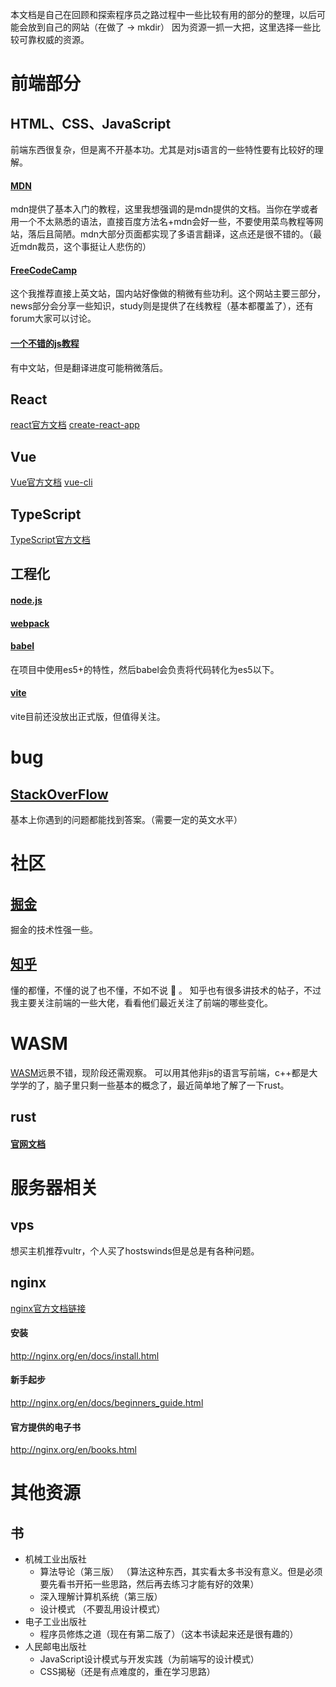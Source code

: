 
本文档是自己在回顾和探索程序员之路过程中一些比较有用的部分的整理，以后可能会放到自己的网站（在做了 -> mkdir）
因为资源一抓一大把，这里选择一些比较可靠权威的资源。

# 前端部分
## HTML、CSS、JavaScript
前端东西很复杂，但是离不开基本功。尤其是对js语言的一些特性要有比较好的理解。
#### [MDN](https://developer.mozilla.org/zh-CN/)
mdn提供了基本入门的教程，这里我想强调的是mdn提供的文档。当你在学或者用一个不太熟悉的语法，直接百度方法名+mdn会好一些，不要使用菜鸟教程等网站，落后且简陋。mdn大部分页面都实现了多语言翻译，这点还是很不错的。（最近mdn裁员，这个事挺让人悲伤的）

#### [FreeCodeCamp](https://www.freecodecamp.org/)
这个我推荐直接上英文站，国内站好像做的稍微有些功利。这个网站主要三部分，news部分会分享一些知识，study则是提供了在线教程（基本都覆盖了），还有forum大家可以讨论。

#### [一个不错的js教程](https://javascript.info/)
有中文站，但是翻译进度可能稍微落后。



## React
[react官方文档](https://reactjs.org/)
[create-react-app](https://create-react-app.dev/)


## Vue
[Vue官方文档](https://cn.vuejs.org/)
[vue-cli](https://cli.vuejs.org/zh/)

## TypeScript
[TypeScript官方文档 ](https://www.typescriptlang.org/)

## 工程化
#### [node.js ](https://nodejs.org/en/)

#### [webpack](https://webpack.js.org/guides/getting-started/)

#### [babel](https://babeljs.io/)
在项目中使用es5+的特性，然后babel会负责将代码转化为es5以下。

#### [vite](https://github.com/vitejs/vite)
vite目前还没放出正式版，但值得关注。


# bug
## [StackOverFlow](https://stackoverflow.com/)
基本上你遇到的问题都能找到答案。（需要一定的英文水平）

# 社区
## [掘金](https://juejin.im/)
掘金的技术性强一些。
## [知乎](https://www.zhihu.com/)
懂的都懂，不懂的说了也不懂，不如不说 :dog: 。
知乎也有很多讲技术的帖子，不过我主要关注前端的一些大佬，看看他们最近关注了前端的哪些变化。

# WASM
[WASM](https://webassembly.org/)远景不错，现阶段还需观察。
可以用其他非js的语言写前端，c++都是大学学的了，脑子里只剩一些基本的概念了，最近简单地了解了一下rust。
## rust 
#### [官网文档](https://doc.rust-lang.org/book/title-page.html)

# 服务器相关
## vps
想买主机推荐vultr，个人买了hostswinds但是总是有各种问题。

## nginx
[nginx官方文档链接](http://nginx.org/en/docs/)
#### 安装
http://nginx.org/en/docs/install.html

#### 新手起步
http://nginx.org/en/docs/beginners_guide.html

#### 官方提供的电子书
http://nginx.org/en/books.html


# 其他资源

## 书
* 机械工业出版社
    * 算法导论（第三版）
        （算法这种东西，其实看太多书没有意义。但是必须要先看书开拓一些思路，然后再去练习才能有好的效果）
    * 深入理解计算机系统（第三版）
    * 设计模式
        （不要乱用设计模式）
* 电子工业出版社
    * 程序员修炼之道（现在有第二版了）（这本书读起来还是很有趣的）
* 人民邮电出版社
    * JavaScript设计模式与开发实践（为前端写的设计模式）
    * CSS揭秘（还是有点难度的，重在学习思路）
